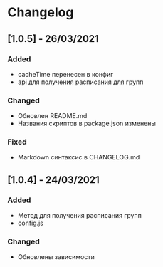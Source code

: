 # Changelog

## [1.0.5] - 26/03/2021

### Added

- cacheTime перенесен в конфиг
- api для получения расписания для групп

### Changed

- Обновлен README.md
- Названия скриптов в package.json изменены
  
### Fixed
- Markdown синтаксис в CHANGELOG.md

## [1.0.4] - 24/03/2021

### Added

- Метод для получения расписания групп
- config.js

### Changed

- Обновлены зависимости
